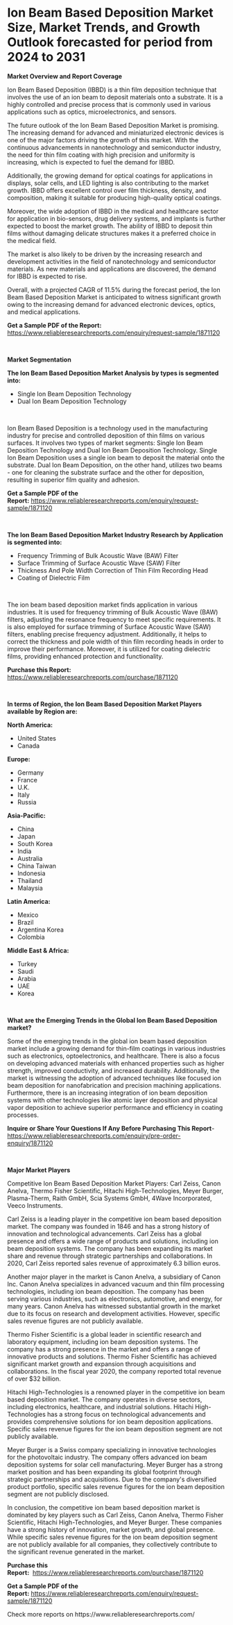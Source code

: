 <p><h1>Ion Beam Based Deposition Market Size, Market Trends, and Growth Outlook forecasted for period from 2024 to 2031</h1></p><p><strong>Market Overview and Report Coverage</strong></p>
<p><p>Ion Beam Based Deposition (IBBD) is a thin film deposition technique that involves the use of an ion beam to deposit materials onto a substrate. It is a highly controlled and precise process that is commonly used in various applications such as optics, microelectronics, and sensors.</p><p>The future outlook of the Ion Beam Based Deposition Market is promising. The increasing demand for advanced and miniaturized electronic devices is one of the major factors driving the growth of this market. With the continuous advancements in nanotechnology and semiconductor industry, the need for thin film coating with high precision and uniformity is increasing, which is expected to fuel the demand for IBBD.</p><p>Additionally, the growing demand for optical coatings for applications in displays, solar cells, and LED lighting is also contributing to the market growth. IBBD offers excellent control over film thickness, density, and composition, making it suitable for producing high-quality optical coatings.</p><p>Moreover, the wide adoption of IBBD in the medical and healthcare sector for application in bio-sensors, drug delivery systems, and implants is further expected to boost the market growth. The ability of IBBD to deposit thin films without damaging delicate structures makes it a preferred choice in the medical field.</p><p>The market is also likely to be driven by the increasing research and development activities in the field of nanotechnology and semiconductor materials. As new materials and applications are discovered, the demand for IBBD is expected to rise.</p><p>Overall, with a projected CAGR of 11.5% during the forecast period, the Ion Beam Based Deposition Market is anticipated to witness significant growth owing to the increasing demand for advanced electronic devices, optics, and medical applications.</p></p>
<p><strong>Get a Sample PDF of the Report:</strong> <a href="https://www.reliableresearchreports.com/enquiry/request-sample/1871120">https://www.reliableresearchreports.com/enquiry/request-sample/1871120</a></p>
<p>&nbsp;</p>
<p><strong>Market Segmentation</strong></p>
<p><strong>The Ion Beam Based Deposition Market Analysis by types is segmented into:</strong></p>
<p><ul><li>Single Ion Beam Deposition Technology</li><li>Dual Ion Beam Deposition Technology</li></ul></p>
<p>&nbsp;</p>
<p><p>Ion Beam Based Deposition is a technology used in the manufacturing industry for precise and controlled deposition of thin films on various surfaces. It involves two types of market segments: Single Ion Beam Deposition Technology and Dual Ion Beam Deposition Technology. Single Ion Beam Deposition uses a single ion beam to deposit the material onto the substrate. Dual Ion Beam Deposition, on the other hand, utilizes two beams - one for cleaning the substrate surface and the other for deposition, resulting in superior film quality and adhesion.</p></p>
<p><strong>Get a Sample PDF of the Report:</strong>&nbsp;<a href="https://www.reliableresearchreports.com/enquiry/request-sample/1871120">https://www.reliableresearchreports.com/enquiry/request-sample/1871120</a></p>
<p>&nbsp;</p>
<p><strong>The Ion Beam Based Deposition Market Industry Research by Application is segmented into:</strong></p>
<p><ul><li>Frequency Trimming of Bulk Acoustic Wave (BAW) Filter</li><li>Surface Trimming of Surface Acoustic Wave (SAW) Filter</li><li>Thickness And Pole Width Correction of Thin Film Recording Head</li><li>Coating of Dielectric Film</li></ul></p>
<p>&nbsp;</p>
<p><p>The ion beam based deposition market finds application in various industries. It is used for frequency trimming of Bulk Acoustic Wave (BAW) filters, adjusting the resonance frequency to meet specific requirements. It is also employed for surface trimming of Surface Acoustic Wave (SAW) filters, enabling precise frequency adjustment. Additionally, it helps to correct the thickness and pole width of thin film recording heads in order to improve their performance. Moreover, it is utilized for coating dielectric films, providing enhanced protection and functionality.</p></p>
<p><strong>Purchase this Report:</strong>&nbsp; <a href="https://www.reliableresearchreports.com/purchase/1871120">https://www.reliableresearchreports.com/purchase/1871120</a></p>
<p>&nbsp;</p>
<p><strong>In terms of Region, the Ion Beam Based Deposition Market Players available by Region are:</strong></p>
<p>
    <p> <strong> North America: </strong>
        <ul>
            <li>United States</li>
            <li>Canada</li>
        </ul>
        </p> 
    <p> <strong> Europe: </strong>
        <ul>
            <li>Germany</li>
            <li>France</li>
            <li>U.K.</li>
            <li>Italy</li>
            <li>Russia</li>
        </ul>
        </p> 
    <p> <strong> Asia-Pacific: </strong>
        <ul>
            <li>China</li>
            <li>Japan</li>
            <li>South Korea</li>
            <li>India</li>
            <li>Australia</li>
            <li>China Taiwan</li>
            <li>Indonesia</li>
            <li>Thailand</li>
            <li>Malaysia</li>
        </ul>
        </p> 
    <p> <strong> Latin America: </strong>
        <ul>
            <li>Mexico</li>
            <li>Brazil</li>
            <li>Argentina Korea</li>
            <li>Colombia</li>
        </ul>
        </p> 
    <p> <strong> Middle East & Africa: </strong>
        <ul>
            <li>Turkey</li>
            <li>Saudi</li>
            <li>Arabia</li>
            <li>UAE</li>
            <li>Korea</li>
        </ul>
    </p>
    </p>
<p>&nbsp;</p>
<p><strong>What are the Emerging Trends in the Global Ion Beam Based Deposition market?</strong></p>
<p><p>Some of the emerging trends in the global ion beam based deposition market include a growing demand for thin-film coatings in various industries such as electronics, optoelectronics, and healthcare. There is also a focus on developing advanced materials with enhanced properties such as higher strength, improved conductivity, and increased durability. Additionally, the market is witnessing the adoption of advanced techniques like focused ion beam deposition for nanofabrication and precision machining applications. Furthermore, there is an increasing integration of ion beam deposition systems with other technologies like atomic layer deposition and physical vapor deposition to achieve superior performance and efficiency in coating processes.</p></p>
<p><strong>Inquire or Share Your Questions If Any Before Purchasing This Report</strong>- <a href="https://www.reliableresearchreports.com/enquiry/pre-order-enquiry/1871120">https://www.reliableresearchreports.com/enquiry/pre-order-enquiry/1871120</a></p>
<p>&nbsp;</p>
<p><strong>Major Market Players</strong></p>
<p><p>Competitive Ion Beam Based Deposition Market Players: Carl Zeiss, Canon Anelva, Thermo Fisher Scientific, Hitachi High-Technologies, Meyer Burger, Plasma-Therm, Raith GmbH, Scia Systems GmbH, 4Wave Incorporated, Veeco Instruments.</p><p>Carl Zeiss is a leading player in the competitive ion beam based deposition market. The company was founded in 1846 and has a strong history of innovation and technological advancements. Carl Zeiss has a global presence and offers a wide range of products and solutions, including ion beam deposition systems. The company has been expanding its market share and revenue through strategic partnerships and collaborations. In 2020, Carl Zeiss reported sales revenue of approximately 6.3 billion euros.</p><p>Another major player in the market is Canon Anelva, a subsidiary of Canon Inc. Canon Anelva specializes in advanced vacuum and thin film processing technologies, including ion beam deposition. The company has been serving various industries, such as electronics, automotive, and energy, for many years. Canon Anelva has witnessed substantial growth in the market due to its focus on research and development activities. However, specific sales revenue figures are not publicly available.</p><p>Thermo Fisher Scientific is a global leader in scientific research and laboratory equipment, including ion beam deposition systems. The company has a strong presence in the market and offers a range of innovative products and solutions. Thermo Fisher Scientific has achieved significant market growth and expansion through acquisitions and collaborations. In the fiscal year 2020, the company reported total revenue of over $32 billion.</p><p>Hitachi High-Technologies is a renowned player in the competitive ion beam based deposition market. The company operates in diverse sectors, including electronics, healthcare, and industrial solutions. Hitachi High-Technologies has a strong focus on technological advancements and provides comprehensive solutions for ion beam deposition applications. Specific sales revenue figures for the ion beam deposition segment are not publicly available.</p><p>Meyer Burger is a Swiss company specializing in innovative technologies for the photovoltaic industry. The company offers advanced ion beam deposition systems for solar cell manufacturing. Meyer Burger has a strong market position and has been expanding its global footprint through strategic partnerships and acquisitions. Due to the company's diversified product portfolio, specific sales revenue figures for the ion beam deposition segment are not publicly disclosed.</p><p>In conclusion, the competitive ion beam based deposition market is dominated by key players such as Carl Zeiss, Canon Anelva, Thermo Fisher Scientific, Hitachi High-Technologies, and Meyer Burger. These companies have a strong history of innovation, market growth, and global presence. While specific sales revenue figures for the ion beam deposition segment are not publicly available for all companies, they collectively contribute to the significant revenue generated in the market.</p></p>
<p><strong>Purchase this Report:</strong>&nbsp;&nbsp;<a href="https://www.reliableresearchreports.com/purchase/1871120">https://www.reliableresearchreports.com/purchase/1871120</a></p>
<p></p>
<p><strong>Get a Sample PDF of the Report:</strong>&nbsp;<a href="https://www.reliableresearchreports.com/enquiry/request-sample/1871120">https://www.reliableresearchreports.com/enquiry/request-sample/1871120</a></p>
<p>Check more reports on https://www.reliableresearchreports.com/</p>